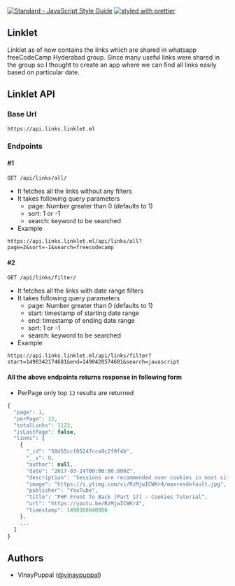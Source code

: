 [![Standard - JavaScript Style Guide](https://cdn.rawgit.com/feross/standard/master/badge.svg)](https://github.com/feross/standard)
[![styled with prettier](https://img.shields.io/badge/styled_with-prettier-ff69b4.svg)](https://github.com/prettier/prettier)

## Linklet

Linklet as of now contains the links which are shared in whatsapp freeCodeCamp Hyderabad group. Since many useful links were shared in the group so I thought to create an app where we can find all links easily based on particular date.

## Linklet API

### Base Url
```
https://api.links.linklet.ml
```

### Endpoints
#### #1
```
GET /api/links/all/
``` 
- It fetches all the links without any filters
- It takes following query parameters
  - page: Number greater than 0 (defaults to 1)
  - sort: 1 or -1
  - search: keyword to be searched
- Example
```
https://api.links.linklet.ml/api/links/all?page=2&sort=-1&search=freecodecamp
``` 

#### #2
```
GET /api/links/filter/
``` 
- It fetches all the links with date range filters
- It takes following query parameters
  - page: Number greater than 0 (defaults to 1)
  - start: timestamp of starting date range
  - end: timestamp of ending date range
  - sort: 1 or -1
  - search: keyword to be searched
- Example
```
https://api.links.linklet.ml/api/links/filter?start=1490342174681&end=1490428574681&search=javascript
``` 

#### All the above endpoints returns response in following form
- PerPage only top `12` results are returned

```js
{
  "page": 1,
  "perPage": 12,
  "totalLinks": 1123,
  "isLastPage": false,
  "links": [
    {
      "_id": "58d55ccf05247cca9c2f9f4b",
      "__v": 0,
      "author": null,
      "date": "2017-03-24T00:00:00.000Z",
      "description": "Sessions are recommended over cookies in most situations but it is good to understand how cookies work as well. In this video we will be using the setcookie(...",
      "image": "https://i.ytimg.com/vi/RzMjwICWKr4/maxresdefault.jpg",
      "publisher": "YouTube",
      "title": "PHP Front To Back [Part 17] - Cookies Tutorial",
      "url": "https://youtu.be/RzMjwICWKr4",
      "timestamp": 1490366640000
    },
    ...
  ]
}
``` 

## Authors
- VinayPuppal ([@vinaypuppal](https://vinaypuppal.com))